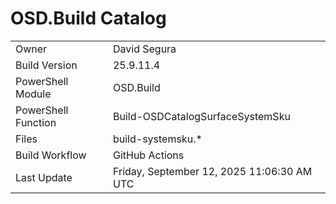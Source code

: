 ﻿# OSD.Build Catalog

| | |
|-|-|
| Owner | David Segura |
| Build Version | 25.9.11.4 |
| PowerShell Module | OSD.Build |
| PowerShell Function | Build-OSDCatalogSurfaceSystemSku |
| Files | build-systemsku.* |
| Build Workflow | GitHub Actions |
| Last Update | Friday, September 12, 2025 11:06:30 AM UTC |
